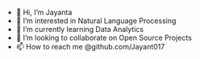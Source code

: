 - 👋 Hi, I’m Jayanta
- 👀 I’m interested in Natural Language Processing
- 🌱 I’m currently learning Data Analytics
- 💞️ I’m looking to collaborate on Open Source Projects
- 📫 How to reach me @github.com/Jayant017

<!---
Jayant017/Jayant017 is a ✨ special ✨ repository because its `README.md` (this file) appears on your GitHub profile.
You can click the Preview link to take a look at your changes.
--->

